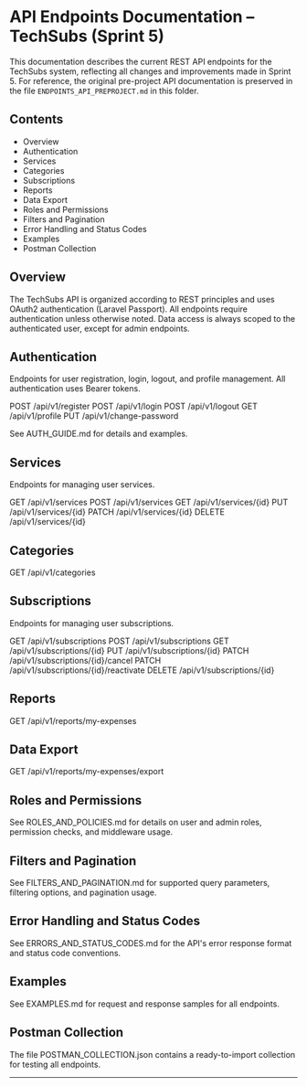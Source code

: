 # API Endpoints Documentation – TechSubs (Sprint 5)

This documentation describes the current REST API endpoints for the TechSubs system, reflecting all changes and improvements made in Sprint 5. For reference, the original pre-project API documentation is preserved in the file `ENDPOINTS_API_PREPROJECT.md` in this folder.

## Contents

- Overview
- Authentication
- Services
- Categories
- Subscriptions
- Reports
- Data Export
- Roles and Permissions
- Filters and Pagination
- Error Handling and Status Codes
- Examples
- Postman Collection

## Overview

The TechSubs API is organized according to REST principles and uses OAuth2 authentication (Laravel Passport). All endpoints require authentication unless otherwise noted. Data access is always scoped to the authenticated user, except for admin endpoints.

## Authentication

Endpoints for user registration, login, logout, and profile management. All authentication uses Bearer tokens.

POST /api/v1/register
POST /api/v1/login
POST /api/v1/logout
GET /api/v1/profile
PUT /api/v1/change-password

See AUTH_GUIDE.md for details and examples.

## Services

Endpoints for managing user services.

GET /api/v1/services
POST /api/v1/services
GET /api/v1/services/{id}
PUT /api/v1/services/{id}
PATCH /api/v1/services/{id}
DELETE /api/v1/services/{id}

## Categories

GET /api/v1/categories

## Subscriptions

Endpoints for managing user subscriptions.

GET /api/v1/subscriptions
POST /api/v1/subscriptions
GET /api/v1/subscriptions/{id}
PUT /api/v1/subscriptions/{id}
PATCH /api/v1/subscriptions/{id}/cancel
PATCH /api/v1/subscriptions/{id}/reactivate
DELETE /api/v1/subscriptions/{id}

## Reports

GET /api/v1/reports/my-expenses

## Data Export

GET /api/v1/reports/my-expenses/export

## Roles and Permissions

See ROLES_AND_POLICIES.md for details on user and admin roles, permission checks, and middleware usage.

## Filters and Pagination

See FILTERS_AND_PAGINATION.md for supported query parameters, filtering options, and pagination usage.

## Error Handling and Status Codes

See ERRORS_AND_STATUS_CODES.md for the API's error response format and status code conventions.

## Examples

See EXAMPLES.md for request and response samples for all endpoints.

## Postman Collection

The file POSTMAN_COLLECTION.json contains a ready-to-import collection for testing all endpoints.

---